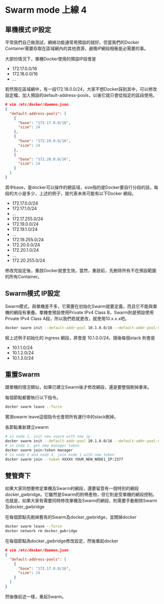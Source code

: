 # Swarm mode 上線 4

## 單機模式 IP設定
平常我們自己做測試，網絡功能通常用預設的就好。但當我們的Docker Container需要存取在區域網內的其他資源，避晚IP網段相衝是必需要的事。

大部份情況下，單機Docker使用的預設IP段會是

- 172.17.0.0/16
- 172.18.0.0/16
- ...

若然現在區域網中，有一段172.18.0.0/24，大家不想Docker踩到其中，可以修改設定檔，加入預設的default-address-pools，以後它就只會從指定的區段使用。

```json
# vim /etc/docker/daemon.json
{
  "default-address-pools": [
    {
      "base": "172.17.0.0/16",
      "size": 24
    },
    {
      "base": "172.19.0.0/16",
      "size": 24
    },
    {
      "base": "172.20.0.0/16",
      "size": 24
    }
  ]
}
```

其中base，是docker可以操作的總區域，size指的是Docker要自行分段的話，每段的大小是多少，上述的例子，就代表未來可能有以下Docker 網段。

- 172.17.0.0/24
- 172.17.1.0/24
- ...
- 172.17.255.0/24
- 172.19.0.0/24
- 172.19.1.0/24
- ...
- 172.19.255.0/24
- 172.20.0.0/24
- 172.20.1.0/24
- ...
- 172.20.255.0/24

修改完設定後，重啟Docker就會生效。當然，重啟前，先刪除所有不在預設範圍的所有Container。

## Swarm模式 IP設定
Swarm模式，與單機差不多，它需要在初始化Swarm就要定義，而且它不能與單機的網段有重疊。單機會預設使用Private IPv4 Class B，Swarm則是預設使用Private IPv4 Class A段，所以我們若就更改，就使用10.x.x.x吧。

```sh
docker swarm init --default-addr-pool 10.1.0.0/16 --default-addr-pool-mask-length 24
```

經上述例子初始化的 ingress 網段，將會是 10.1.0.0/24，隨後每個stack 則會是
- 10.1.1.0/24
- 10.1.2.0/24
- 10.1.3.0/24


## 重置Swarm
跟單機的情況類似，如果已建立Swarm後才修改網段，還是要整個刪掉重來。

每個節點都要執行以下指令。
```bash
docker swarm leave --force
```

實測swarm leave這個指令也會把所有運行中的stack刪掉。

各節點重新建立swarm
```bash
# in node 1, init new swarm with new ip
docker swarm init --default-addr-pool 10.1.0.0/16 --default-addr-pool-mask-length 24
# in node 1, get new manager token
docker swarm join-token manager
# in node 2 and node 3, join node 1 with new token
docker swarm join --token XXXXX YOUR_NEW_NODE1_IP:2377
```

## 雙管齊下
如果大家同想要修定單機及Swarm的網段，還要留意有一個特別的網段docker_gwbridge。它雖然是Swarm的附帶產物，但它則是受單機的網段控制。也就是，如果大家有需要同時修改單機及Swarm的網段，則需要手動刪除Swarm及docker_gwbridge

在每個節點先刪掉舊有的Swarm及docker_gwbridge，並關掉docker
```bash
docker swarm leave --force
docker network rm docker_gwbridge
```

在每個節點為docker_gwbridge修改設定，然後重起docker
```json
# vim /etc/docker/daemon.json
{
  "default-address-pools": [
    {
      "base": "172.17.0.0/16",
      "size": 24
    }
  ]
}
```

然後像前述一樣，重起Swarm。